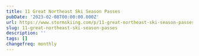 ```yaml
---
title: 11 Great Northeast Ski Season Passes
pubDate: '2023-02-08T00:00:00.000Z'
url: https://www.stormskiing.com/p/11-great-northeast-ski-season-passes
slug: 11-great-northeast-ski-season-passes
description: ''
tags: []
changefreq: monthly
---
```


<!-- Add post content below -->
